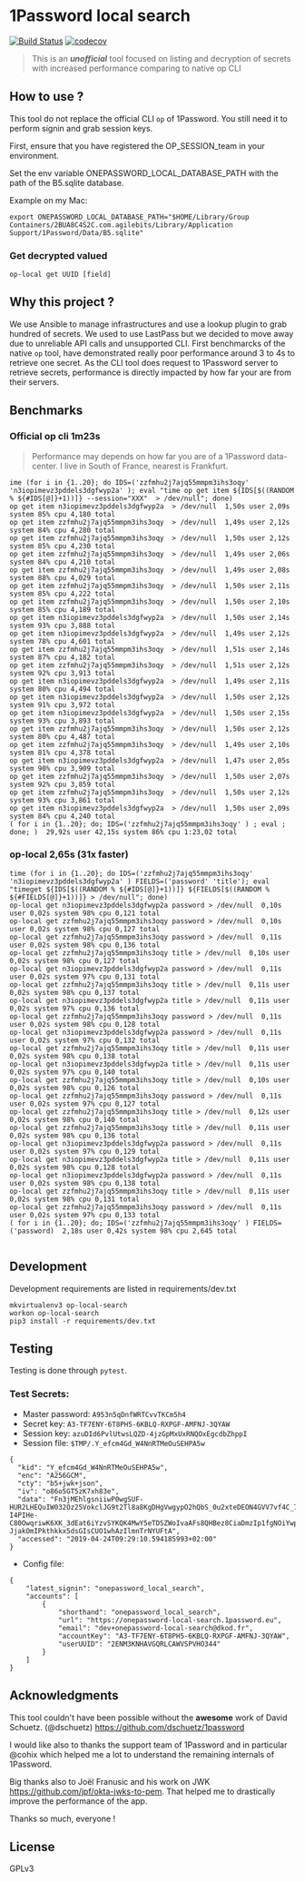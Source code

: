 # 1Password local search
[![Build Status](https://travis-ci.org/mickaelperrin/onepassword-local-search.svg?branch=master)](https://travis-ci.org/mickaelperrin/onepassword-local-search) 
[![codecov](https://codecov.io/gh/mickaelperrin/onepassword-local-search/branch/master/graph/badge.svg)](https://codecov.io/gh/mickaelperrin/onepassword-local-search)

> This is an _**unofficial**_ tool focused on listing and decryption of secrets 
> with increased performance comparing to native op CLI

## How to use ?

This tool do not replace the official CLI `op` of 1Password. You still need it to perform signin and grab session keys.

First, ensure that you have registered the OP_SESSION_team in your environment.

Set the env variable ONEPASSWORD_LOCAL_DATABASE_PATH with the path of the B5.sqlite database.

Example on my Mac:
```
export ONEPASSWORD_LOCAL_DATABASE_PATH="$HOME/Library/Group Containers/2BUA8C4S2C.com.agilebits/Library/Application Support/1Password/Data/B5.sqlite"
```

### Get decrypted valued
```
op-local get UUID [field]
```

## Why this project ?

We use Ansible to manage infrastructures and use a lookup plugin to grab hundred of secrets. 
We used to use LastPass but we decided to move away due to unreliable API calls and unsupported CLI.
First benchmarcks of the native `op` tool, have demonstrated really poor performance around 3 to 4s
to retrieve one secret. As the CLI tool does request to 1Password server to retrieve secrets, performance
is directly impacted by how far your are from their servers.

## Benchmarks

### Official op cli 1m23s

> Performance may depends on how far you are of a 1Password data-center. I live in South of France, nearest is Frankfurt.

```
ime (for i in {1..20}; do IDS=('zzfmhu2j7ajq55mmpm3ihs3oqy' 'n3iopimevz3pddels3dgfwyp2a' ); eval "time op get item ${IDS[$((RANDOM % ${#IDS[@]}+1))]} --session="XXX"  > /dev/null"; done)
op get item n3iopimevz3pddels3dgfwyp2a  > /dev/null  1,50s user 2,09s system 85% cpu 4,180 total
op get item zzfmhu2j7ajq55mmpm3ihs3oqy  > /dev/null  1,49s user 2,12s system 84% cpu 4,280 total
op get item zzfmhu2j7ajq55mmpm3ihs3oqy  > /dev/null  1,50s user 2,12s system 85% cpu 4,230 total
op get item zzfmhu2j7ajq55mmpm3ihs3oqy  > /dev/null  1,49s user 2,06s system 84% cpu 4,210 total
op get item zzfmhu2j7ajq55mmpm3ihs3oqy  > /dev/null  1,49s user 2,08s system 88% cpu 4,029 total
op get item zzfmhu2j7ajq55mmpm3ihs3oqy  > /dev/null  1,50s user 2,11s system 85% cpu 4,222 total
op get item zzfmhu2j7ajq55mmpm3ihs3oqy  > /dev/null  1,50s user 2,10s system 85% cpu 4,189 total
op get item n3iopimevz3pddels3dgfwyp2a  > /dev/null  1,50s user 2,14s system 93% cpu 3,888 total
op get item n3iopimevz3pddels3dgfwyp2a  > /dev/null  1,49s user 2,12s system 78% cpu 4,601 total
op get item zzfmhu2j7ajq55mmpm3ihs3oqy  > /dev/null  1,51s user 2,14s system 87% cpu 4,182 total
op get item zzfmhu2j7ajq55mmpm3ihs3oqy  > /dev/null  1,51s user 2,12s system 92% cpu 3,913 total
op get item n3iopimevz3pddels3dgfwyp2a  > /dev/null  1,49s user 2,11s system 80% cpu 4,494 total
op get item n3iopimevz3pddels3dgfwyp2a  > /dev/null  1,50s user 2,12s system 91% cpu 3,972 total
op get item n3iopimevz3pddels3dgfwyp2a  > /dev/null  1,50s user 2,15s system 93% cpu 3,893 total
op get item zzfmhu2j7ajq55mmpm3ihs3oqy  > /dev/null  1,50s user 2,12s system 80% cpu 4,487 total
op get item zzfmhu2j7ajq55mmpm3ihs3oqy  > /dev/null  1,49s user 2,10s system 81% cpu 4,378 total
op get item n3iopimevz3pddels3dgfwyp2a  > /dev/null  1,47s user 2,05s system 90% cpu 3,909 total
op get item zzfmhu2j7ajq55mmpm3ihs3oqy  > /dev/null  1,50s user 2,07s system 92% cpu 3,859 total
op get item zzfmhu2j7ajq55mmpm3ihs3oqy  > /dev/null  1,50s user 2,12s system 93% cpu 3,861 total
op get item n3iopimevz3pddels3dgfwyp2a  > /dev/null  1,50s user 2,09s system 84% cpu 4,240 total
( for i in {1..20}; do; IDS=('zzfmhu2j7ajq55mmpm3ihs3oqy' ) ; eval ; done; )  29,92s user 42,15s system 86% cpu 1:23,02 total

```

### op-local 2,65s (31x faster)

```
time (for i in {1..20}; do IDS=('zzfmhu2j7ajq55mmpm3ihs3oqy' 'n3iopimevz3pddels3dgfwyp2a' ) FIELDS=('password' 'title'); eval "timeget ${IDS[$((RANDOM % ${#IDS[@]}+1))]} ${FIELDS[$((RANDOM % ${#FIELDS[@]}+1))]} > /dev/null"; done)
op-local get n3iopimevz3pddels3dgfwyp2a password > /dev/null  0,10s user 0,02s system 98% cpu 0,121 total
op-local get zzfmhu2j7ajq55mmpm3ihs3oqy password > /dev/null  0,10s user 0,02s system 98% cpu 0,127 total
op-local get zzfmhu2j7ajq55mmpm3ihs3oqy password > /dev/null  0,11s user 0,02s system 98% cpu 0,136 total
op-local get zzfmhu2j7ajq55mmpm3ihs3oqy title > /dev/null  0,10s user 0,02s system 98% cpu 0,127 total
op-local get n3iopimevz3pddels3dgfwyp2a password > /dev/null  0,11s user 0,02s system 97% cpu 0,131 total
op-local get zzfmhu2j7ajq55mmpm3ihs3oqy title > /dev/null  0,11s user 0,02s system 98% cpu 0,137 total
op-local get n3iopimevz3pddels3dgfwyp2a title > /dev/null  0,11s user 0,02s system 97% cpu 0,136 total
op-local get zzfmhu2j7ajq55mmpm3ihs3oqy password > /dev/null  0,11s user 0,02s system 98% cpu 0,128 total
op-local get n3iopimevz3pddels3dgfwyp2a password > /dev/null  0,11s user 0,02s system 97% cpu 0,132 total
op-local get zzfmhu2j7ajq55mmpm3ihs3oqy title > /dev/null  0,11s user 0,02s system 98% cpu 0,138 total
op-local get n3iopimevz3pddels3dgfwyp2a title > /dev/null  0,11s user 0,02s system 97% cpu 0,140 total
op-local get zzfmhu2j7ajq55mmpm3ihs3oqy title > /dev/null  0,10s user 0,02s system 98% cpu 0,126 total
op-local get zzfmhu2j7ajq55mmpm3ihs3oqy password > /dev/null  0,11s user 0,02s system 97% cpu 0,127 total
op-local get zzfmhu2j7ajq55mmpm3ihs3oqy title > /dev/null  0,12s user 0,02s system 98% cpu 0,140 total
op-local get zzfmhu2j7ajq55mmpm3ihs3oqy title > /dev/null  0,11s user 0,02s system 98% cpu 0,136 total
op-local get n3iopimevz3pddels3dgfwyp2a password > /dev/null  0,11s user 0,02s system 97% cpu 0,129 total
op-local get n3iopimevz3pddels3dgfwyp2a title > /dev/null  0,11s user 0,02s system 98% cpu 0,128 total
op-local get n3iopimevz3pddels3dgfwyp2a password > /dev/null  0,11s user 0,02s system 98% cpu 0,138 total
op-local get zzfmhu2j7ajq55mmpm3ihs3oqy title > /dev/null  0,11s user 0,02s system 98% cpu 0,131 total
op-local get zzfmhu2j7ajq55mmpm3ihs3oqy password > /dev/null  0,11s user 0,02s system 97% cpu 0,133 total
( for i in {1..20}; do; IDS=('zzfmhu2j7ajq55mmpm3ihs3oqy' ) FIELDS=('password)  2,18s user 0,42s system 98% cpu 2,645 total


```


## Development

Development requirements are listed in requirements/dev.txt

```
mkvirtualenv3 op-local-search
workon op-local-search
pip3 install -r requirements/dev.txt
```

## Testing

Testing is done through `pytest`.

### Test Secrets:

- Master password: `A953n5qDnfWRTCvvTKCm5h4`
- Secret key: `A3-TF7ENY-6T8PH5-6KBLQ-RXPGF-AMFNJ-3QYAW`
- Session key: `azuDId6PvlUtwsLQZD-4jzGpMxUxRNQOxEgcdbZhppI`
- Session file: `$TMP/.Y_efcm4Gd_W4NnRTMeOuSEHPA5w`
```
{
  "kid": "Y_efcm4Gd_W4NnRTMeOuSEHPA5w",
  "enc": "A256GCM",
  "cty": "b5+jwk+json",
  "iv": "o86o5GT5zK7xh83e",
  "data": "Fn3jMEhlgsniiwP0wgSUF-HUR2LHEQuIW032Oz25VokclJG9t2Tl8a8KgDHgVwgypO2hQbS_0u2xteDEON4GVV7vf4C_7UmzbWIaz5qN1PXa5_AlnmBmHiRFXoTNEQgqJqxkEDHGnCaNExkw8FenArevjwKwp2Zwr1jIL0m8YVEnROSKg8WEuuOh74EehpkmypBJ-I4PIHe-C80OwqriwK6XK_3dEat6iYzvSYKQK4MwY5eTDSZWoIvaAFs8QHBez8CiaDmzIp1fgNOiYwplf9skc9ZA0cvUc9i0AT3aQa7PBsTHEQ2srgF43sS4eFF6X66QOmsbY4UAy-JjakOmIPkthkkx5dsGIsCUO1whAzIlmnTrNYUFtA",
  "accessed": "2019-04-24T09:29:10.594185993+02:00"
}
```
- Config file:
```
{
	"latest_signin": "onepassword_local_search",
	"accounts": [
		{
			"shorthand": "onepassword_local_search",
			"url": "https://onepassword-local-search.1password.eu",
			"email": "dev+onepassword-local-search@dkod.fr",
			"accountKey": "A3-TF7ENY-6T8PH5-6KBLQ-RXPGF-AMFNJ-3QYAW",
			"userUUID": "2ENM3KNHAVGQRLCAWVSPVHO344"
		}
	]
}
```


## Acknowledgments

This tool couldn't have been possible without the **awesome** work of David Schuetz. (@dschuetz) https://github.com/dschuetz/1password

I would like also to thanks the support team of 1Password and in particular @cohix which helped me a lot to 
understand the remaining internals of 1Password.

Big thanks also to Joël Franusic and his work on JWK https://github.com/jpf/okta-jwks-to-pem. That helped me to 
drastically improve the performance of the app.

Thanks so much, everyone ! 


## License

GPLv3
